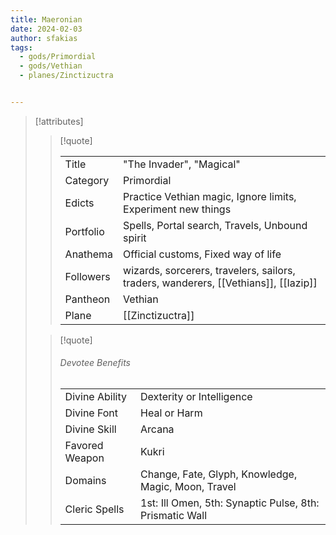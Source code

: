 ```yaml
---
title: Maeronian
date: 2024-02-03
author: sfakias
tags:
  - gods/Primordial
  - gods/Vethian
  - planes/Zinctizuctra


---
```

> [!attributes]
> 
> > [!quote]
> >
> > | | |
> > | --- | --- |
> > | Title | "The Invader", "Magical" |
> > | Category | Primordial |
> > | Edicts | Practice Vethian magic, Ignore limits, Experiment new things |
> > | Portfolio | Spells, Portal search, Travels, Unbound spirit |
> > | Anathema | Official customs, Fixed way of life |
> > | Followers | wizards, sorcerers, travelers, sailors, traders, wanderers, [[Vethians]], [[Iazip]] |
> > | Pantheon | Vethian |
> > | Plane | [[Zinctizuctra]] |
>
> > [!quote]
> > 
> > ###### Devotee Benefits
> > | | |
> > | --- | --- |
> > | Divine Ability | Dexterity or Intelligence |
> > | Divine Font | Heal or Harm |
> > | Divine Skill | Arcana |
> > | Favored Weapon | Kukri |
> > | Domains | Change, Fate, Glyph, Knowledge, Magic, Moon, Travel |
> > | Cleric Spells | 1st: Ill Omen, 5th: Synaptic Pulse, 8th: Prismatic Wall |
